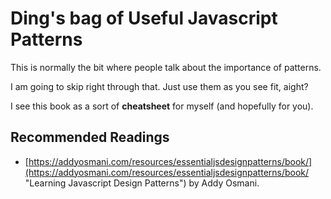 # Ding's bag of Useful Javascript Patterns

This is normally the bit where people talk about the importance of patterns.

I am going to skip right through that. Just use them as you see fit, aight?

I see this book as a sort of **cheatsheet** for myself \(and hopefully for you\). 



## Recommended Readings

*  [https://addyosmani.com/resources/essentialjsdesignpatterns/book/](https://addyosmani.com/resources/essentialjsdesignpatterns/book/ "Learning Javascript Design Patterns") by Addy Osmani.



